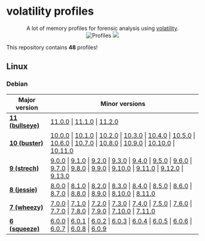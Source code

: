 # volatility profiles

<p align="center">
  A lot of memory profiles for forensic analysis using <a href="https://github.com/volatility-foundation/volatility">volatility</a>.
  <br>
  <img alt="Profiles" src="https://img.shields.io/badge/profiles-48-brightgreen">
  <a href="https://twitter.com/intent/follow?screen_name=podalirius_" title="Follow"><img src="https://img.shields.io/twitter/follow/podalirius_?label=Podalirius&style=social"></a>
  <br>
</p>

This repository contains **48** profiles!

## Linux

### Debian

| Major version | Minor versions |
|---------------|-----------------------------------|
| [**11 (bullseye)**](./profiles/Linux/Debian/11-bullseye/) | [11.0.0](./profiles/Linux/Debian/11-bullseye/11.0.0/) &#x7c; [11.1.0](./profiles/Linux/Debian/11-bullseye/11.1.0/) &#x7c; [11.2.0](./profiles/Linux/Debian/11-bullseye/11.2.0/) |
| [**10 (buster)**](./profiles/Linux/Debian/10-buster/) | [10.0.0](./profiles/Linux/Debian/10-buster/10.0.0/) &#x7c; [10.1.0](./profiles/Linux/Debian/10-buster/10.1.0/) &#x7c; [10.2.0](./profiles/Linux/Debian/10-buster/10.2.0/) &#x7c; [10.3.0](./profiles/Linux/Debian/10-buster/10.3.0/) &#x7c; [10.4.0](./profiles/Linux/Debian/10-buster/10.4.0/) &#x7c; [10.5.0](./profiles/Linux/Debian/10-buster/10.5.0/) &#x7c; [10.6.0](./profiles/Linux/Debian/10-buster/10.6.0/) &#x7c; [10.7.0](./profiles/Linux/Debian/10-buster/10.7.0/) &#x7c; [10.8.0](./profiles/Linux/Debian/10-buster/10.8.0/) &#x7c; [10.9.0](./profiles/Linux/Debian/10-buster/10.9.0/) &#x7c; [10.10.0](./profiles/Linux/Debian/10-buster/10.10.0/) &#x7c; [10.11.0](./profiles/Linux/Debian/10-buster/10.11.0/) |
| [**9 (strech)**](./profiles/Linux/Debian/9-strech/) | [9.0.0](./profiles/Linux/Debian/9-strech/9.0.0/) &#x7c; [9.1.0](./profiles/Linux/Debian/9-strech/9.1.0/) &#x7c; [9.2.0](./profiles/Linux/Debian/9-strech/9.2.0/) &#x7c; [9.3.0](./profiles/Linux/Debian/9-strech/9.3.0/) &#x7c; [9.4.0](./profiles/Linux/Debian/9-strech/9.4.0/) &#x7c; [9.5.0](./profiles/Linux/Debian/9-strech/9.5.0/) &#x7c; [9.6.0](./profiles/Linux/Debian/9-strech/9.6.0/) &#x7c; [9.7.0](./profiles/Linux/Debian/9-strech/9.7.0/) &#x7c; [9.8.0](./profiles/Linux/Debian/9-strech/9.8.0/) &#x7c; [9.9.0](./profiles/Linux/Debian/9-strech/9.9.0/) &#x7c; [9.10.0](./profiles/Linux/Debian/9-strech/9.10.0/) &#x7c; [9.11.0](./profiles/Linux/Debian/9-strech/9.11.0/) &#x7c; [9.12.0](./profiles/Linux/Debian/9-strech/9.12.0/) &#x7c; [9.13.0](./profiles/Linux/Debian/9-strech/9.13.0/) |
| [**8 (jessie)**](./profiles/Linux/Debian/8-jessie/) | [8.0.0](./profiles/Linux/Debian/8-jessie/8.0.0/) &#x7c; [8.1.0](./profiles/Linux/Debian/8-jessie/8.1.0/) &#x7c; [8.2.0](./profiles/Linux/Debian/8-jessie/8.2.0/) &#x7c; [8.3.0](./profiles/Linux/Debian/8-jessie/8.3.0/) &#x7c; [8.4.0](./profiles/Linux/Debian/8-jessie/8.4.0/) &#x7c; [8.5.0](./profiles/Linux/Debian/8-jessie/8.5.0/) &#x7c; [8.6.0](./profiles/Linux/Debian/8-jessie/8.6.0/) &#x7c; [8.7.0](./profiles/Linux/Debian/8-jessie/8.7.0/) &#x7c; [8.8.0](./profiles/Linux/Debian/8-jessie/8.8.0/) &#x7c; [8.9.0](./profiles/Linux/Debian/8-jessie/8.9.0/) &#x7c; [8.10.0](./profiles/Linux/Debian/8-jessie/8.10.0/) &#x7c; [8.11.0](./profiles/Linux/Debian/8-jessie/8.11.0/) |
| [**7 (wheezy)**](./profiles/Linux/Debian/7-wheezy/) | [7.0.0](./profiles/Linux/Debian/7-wheezy/7.0.0/) &#x7c; [7.1.0](./profiles/Linux/Debian/7-wheezy/7.1.0/) &#x7c; [7.2.0](./profiles/Linux/Debian/7-wheezy/7.2.0/) &#x7c; [7.3.0](./profiles/Linux/Debian/7-wheezy/7.3.0/) &#x7c; [7.4.0](./profiles/Linux/Debian/7-wheezy/7.4.0/) &#x7c; [7.5.0](./profiles/Linux/Debian/7-wheezy/7.5.0/) &#x7c; [7.6.0](./profiles/Linux/Debian/7-wheezy/7.6.0/) &#x7c; [7.7.0](./profiles/Linux/Debian/7-wheezy/7.7.0/) &#x7c; [7.8.0](./profiles/Linux/Debian/7-wheezy/7.8.0/) &#x7c; [7.9.0](./profiles/Linux/Debian/7-wheezy/7.9.0/) &#x7c; [7.10.0](./profiles/Linux/Debian/7-wheezy/7.10.0/) &#x7c; [7.11.0](./profiles/Linux/Debian/7-wheezy/7.11.0/) |
| [**6 (squeeze)**](./profiles/Linux/Debian/6-squeeze/) | [6.0.0](./profiles/Linux/Debian/6-squeeze/6.0.0/) &#x7c; [6.0.1](./profiles/Linux/Debian/6-squeeze/6.0.1/) &#x7c; [6.0.2](./profiles/Linux/Debian/6-squeeze/6.0.2/) &#x7c; [6.0.3](./profiles/Linux/Debian/6-squeeze/6.0.3/) &#x7c; [6.0.4](./profiles/Linux/Debian/6-squeeze/6.0.4/) &#x7c; [6.0.5](./profiles/Linux/Debian/6-squeeze/6.0.5/) &#x7c; [6.0.6](./profiles/Linux/Debian/6-squeeze/6.0.6/) &#x7c; [6.0.7](./profiles/Linux/Debian/6-squeeze/6.0.7/) &#x7c; [6.0.8](./profiles/Linux/Debian/6-squeeze/6.0.8/) &#x7c; [6.0.9](./profiles/Linux/Debian/6-squeeze/6.0.9/) |
